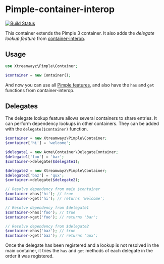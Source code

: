# Pimple-container-interop

[![Build Status](https://travis-ci.com/xtreamwayz/pimple-container-interop.svg?branch=master)](https://travis-ci.com/xtreamwayz/pimple-container-interop)

This container extends the Pimple 3 container. It also adds the *delegate lookup feature* from
[container-interop](https://github.com/container-interop/container-interop).

## Usage

```php
use Xtreamwayz\Pimple\Container;

$container = new Container();
```

And now you can use all [Pimple features](https://github.com/silexphp/Pimple), and also have the ``has`` and ``get``
functions from container-interop.

## Delegates

The delegate lookup feature allows several containers to share entries. It can perform dependency lookups in other
containers. They can be added with the ``delegate($container)`` function.

```php
$container = new Xtreamwayz\Pimple\Container;
$container['hi'] = 'welcome';

$delegate1 = new Acme\Container\DelegateContainer;
$delegate1['foo'] = 'bar';
$container->delegate($delegate1);

$delegate2 = new Xtreamwayz\Pimple\Container;
$delegate2['baz'] = 'qux';
$container->delegate($delegate2);

// Resolve dependency from main $container
$container->has('hi'); // true
$container->get('hi'); // returns 'welcome';

// Resolve dependency from $delegate1
$container->has('foo'); // true
$container->get('foo'); // returns 'bar';

// Resolve dependency from $delegate2
$container->has('baz'); // true
$container->get('baz'); // returns 'qux';
```

Once the delegate has been registered and a lookup is not resolved in the main container, it tries the ``has`` and
``get`` methods of each delegate in the order it was registered.
